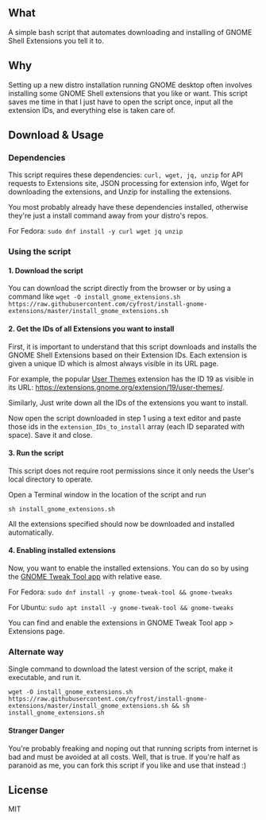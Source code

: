 ## What
A simple bash script that automates downloading and installing of GNOME Shell Extensions you tell it to.

## Why
Setting up a new distro installation running GNOME desktop often involves installing some GNOME Shell extensions that you like or want. This script saves me time in that I just have to open the script once, input all the extension IDs, and everything else is taken care of.

## Download & Usage

### Dependencies

This script requires these dependencies: `curl, wget, jq, unzip` for API requests to Extensions site, JSON processing for extension info, Wget for downloading the extensions, and Unzip for installing the extensions.

You most probably already have these dependencies installed, otherwise they're just a install command away from your distro's repos.

For Fedora: `sudo dnf install -y curl wget jq unzip`

### Using the script

#### 1. Download the script

You can download the script directly from the browser or by using a command like `wget -O install_gnome_extensions.sh https://raw.githubusercontent.com/cyfrost/install-gnome-extensions/master/install_gnome_extensions.sh`

#### 2. Get the IDs of all Extensions you want to install

First, it is important to understand that this script downloads and installs the GNOME Shell Extensions based on their Extension IDs. Each extension is given a unique ID which is almost always visible in its URL page.

For example, the popular [User Themes](https://extensions.gnome.org/extension/19/user-themes/) extension has the ID 19 as visible in its URL: https://extensions.gnome.org/extension/19/user-themes/.

Similarly, Just write down all the IDs of the extensions you want to install.

Now open the script downloaded in step 1 using a text editor and paste those ids in the `extension_IDs_to_install` array (each ID separated with space). Save it and close.

#### 3. Run the script

This script does not require root permissions since it only needs the User's local directory to operate.

Open a Terminal window in the location of the script and run

`sh install_gnome_extensions.sh`

All the extensions specified should now be downloaded and installed automatically.

#### 4. Enabling installed extensions

Now, you want to enable the installed extensions. You can do so by using the [GNOME Tweak Tool app](https://linuxconfig.org/how-to-install-tweak-tool-on-ubuntu-18-04-bionic-beaver-linux) with relative ease.

For Fedora: `sudo dnf install -y gnome-tweak-tool && gnome-tweaks`

For Ubuntu: `sudo apt install -y gnome-tweak-tool && gnome-tweaks`

You can find and enable the extensions in GNOME Tweak Tool app > Extensions page.


### Alternate way

Single command to download the latest version of the script, make it executable, and run it.

`wget -O install_gnome_extensions.sh https://raw.githubusercontent.com/cyfrost/install-gnome-extensions/master/install_gnome_extensions.sh && sh install_gnome_extensions.sh`



#### Stranger Danger

You're probably freaking and noping out that running scripts from internet is bad and must be avoided at all costs. Well, that is true. If you're half as paranoid as me, you can fork this script if you like and use that instead :)

## License
MIT

